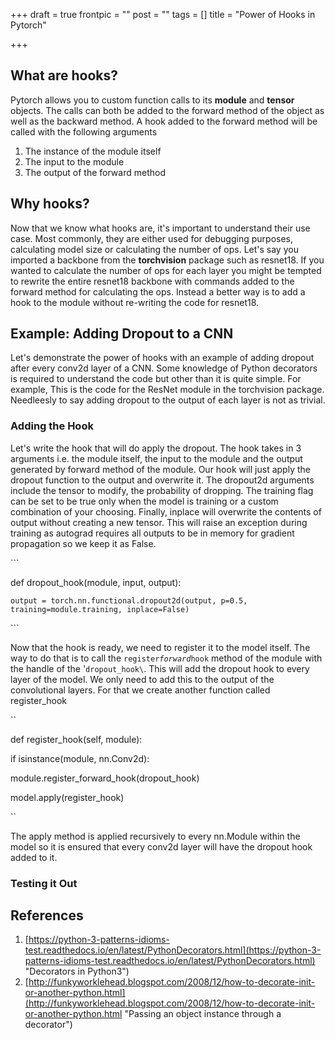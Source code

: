 +++
draft = true
frontpic = ""
post = ""
tags = []
title = "Power of Hooks in Pytorch"

+++
## What are hooks?

Pytorch allows you to custom function calls to its **module** and **tensor** objects. The calls can both be added to the forward method of the object as well as the backward method. A hook added to the forward method will be called with the following arguments

1. The instance of the module itself
2. The input to the module
3. The output of the forward method

## Why hooks?

Now that we know what hooks are, it's important to understand their use case. Most commonly, they are either used for debugging purposes, calculating model size or calculating the number of ops. Let's say you imported a backbone from the **torchvision** package such as resnet18. If you wanted to calculate the number of ops for each layer you might be tempted to rewrite the entire resnet18 backbone with commands added to the forward method for calculating the ops. Instead a better way is to add a hook to the module without re-writing the code for resnet18.

## Example: Adding Dropout to a CNN

Let's demonstrate the power of hooks with an example of adding dropout after every conv2d layer of a CNN. Some knowledge of Python decorators is required to understand the code but other than it is quite simple. For example, This is the code for the ResNet module in the torchvision package. Needleesly to say adding dropout to the output of each layer is not as trivial.

### Adding the Hook

Let's write the hook that will do apply the dropout. The hook takes in 3 arguments i.e. the module itself, the input to the module and the output generated by forward method of the module. Our hook will just apply the dropout function to the output and overwrite it. The dropout2d arguments include the tensor to modify, the probability of dropping. The training flag can be set to be true only when the model is training or a custom combination of your choosing. Finally, inplace will overwrite the contents of output without creating a new tensor. This will raise an exception during training as autograd requires all outputs to be in memory for gradient propagation so we keep it as False.

\`\`\`

def dropout_hook(module, input, output):

    output = torch.nn.functional.dropout2d(output, p=0.5, training=module.training, inplace=False)

\`\`\`

Now that the hook is ready, we need to register it to the model itself. The way to do that is to call the `register`_`forward`_`hook` method of the module with the handle of the '`dropout_hook\`. This will add the dropout hook to every layer of the model. We only need to add this to the output of the convolutional layers. For that we create another function called register_hook

\`\`

def register_hook(self, module):

if isinstance(module, nn.Conv2d):

 module.register_forward_hook(dropout_hook)

model.apply(register_hook)

\`\`

The apply method is applied recursively to every nn.Module within the model so it is ensured that every conv2d layer will have the dropout hook added to it.

### Testing it Out

## References

1. [https://python-3-patterns-idioms-test.readthedocs.io/en/latest/PythonDecorators.html](https://python-3-patterns-idioms-test.readthedocs.io/en/latest/PythonDecorators.html) "Decorators in Python3")
2. [http://funkyworklehead.blogspot.com/2008/12/how-to-decorate-init-or-another-python.html](http://funkyworklehead.blogspot.com/2008/12/how-to-decorate-init-or-another-python.html "Passing an object instance through a decorator")